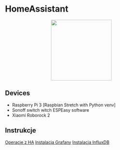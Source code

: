 # HomeAssistant

<p align="center"><img src="https://github.com/home-assistant/home-assistant-assets/raw/master/loading-screen.gif" width="200"></p>

## Devices

* Raspberry Pi 3 [Raspbian Stretch with Python venv]
* Sonoff switch witch ESPEasy software
* Xiaomi Roborock 2

## Instrukcje

[Operacje z HA](../blob/master/info/Help.md)
[Instalacja Grafany](../blob/master/info/Grafana.md)
[Instalacja InfluxDB](../blob/master/info/InfluxDB.md)
